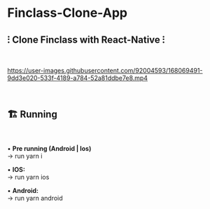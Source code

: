 # Finclass-Clone-App

## ⁝ Clone Finclass with React-Native ⁝

<br>



https://user-images.githubusercontent.com/92004593/168069491-9dd3e020-533f-4189-a784-52a81ddbe7e8.mp4

<br>

## 🏗 Running
<br>

• <b>Pre running (Android | Ios)</b><br>
	→ run yarn i<br>
  
• <b>IOS:</b><br>
	→ run yarn ios<br>
  
• <b>Android:</b><br>
	→ run yarn android<br>
